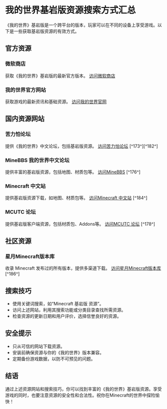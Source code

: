 # 我的世界基岩版资源搜索方式汇总

《我的世界》基岩版是一个跨平台的版本，玩家可以在不同的设备上享受游戏。以下是一些获取基岩版资源的有效方式。

## 官方资源

### 微软商店
获取《我的世界》基岩版的最新官方版本。
[访问微软商店](https://www.microsoft.com/store)

### 我的世界官方网站
获取游戏的最新资讯和基础资源。
[访问我的世界官网](https://www.minecraft.net)

## 国内资源网站

### 苦力怕论坛
提供《我的世界》中文论坛，包括基岩版资源。
[访问苦力怕论坛](https://klpbbs.com/) [^173^][^182^]

### MineBBS 我的世界中文论坛
提供丰富的基岩版资源，包括地图、材质包等。
[访问MineBBS](https://www.minebbs.com/) [^176^]

### Minecraft 中文站
提供基岩版资源下载，如地图、材质包等。
[访问Minecraft 中文站](https://www.minecraftzw.com/mcpe) [^184^]

### MCUTC 论坛
提供基岩版客户端资源，包括材质包、Addons等。
[访问MCUTC 论坛](https://bbs.mcutc.cn/resources/categories/minecraft.6/) [^178^]

## 社区资源

### 星月Minecraft版本库
收录 Minecraft 发布过的所有版本，提供多渠道下载。
[访问星月Minecraft版本库](https://spectrollay.github.io/minecraft_repository/) [^186^]

## 搜索技巧

- 使用关键词搜索，如“Minecraft 基岩版 资源”。
- 访问上述网站，利用其搜索功能或分类目录查找所需资源。
- 检查资源的更新日期和用户评价，选择信誉良好的资源。

## 安全提示

- 只从可信的网站下载资源。
- 安装前确保资源与你的《我的世界》版本兼容。
- 定期备份游戏数据，以防不可预见的问题。

## 结语

通过上述资源网站和搜索技巧，你可以找到丰富的《我的世界》基岩版资源。享受游戏的同时，也要注意资源的安全性和合法性。祝你在Minecraft的世界中探险愉快！
